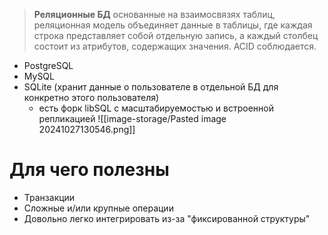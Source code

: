 > **Реляционные БД** основанные на взаимосвязях таблиц, реляционная модель объединяет данные в таблицы, где каждая строка представляет собой отдельную запись, а каждый столбец состоит из атрибутов, содержащих значения.
> ACID соблюдается.
* PostgreSQL
* MySQL
* SQLite (хранит данные о пользователе в отдельной БД для конкретно этого пользователя)
	* есть форк libSQL с масштабируемостью и встроенной репликацией 
![[image-storage/Pasted image 20241027130546.png]]
# Для чего полезны
* Транзакции
* Сложные и/или крупные операции
* Довольно легко интегрировать из-за "фиксированной структуры"